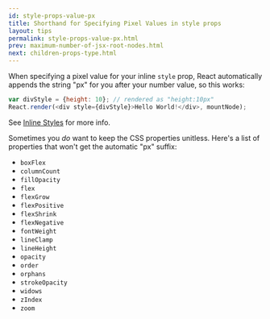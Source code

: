 ```yaml
---
id: style-props-value-px
title: Shorthand for Specifying Pixel Values in style props
layout: tips
permalink: style-props-value-px.html
prev: maximum-number-of-jsx-root-nodes.html
next: children-props-type.html
---
```


When specifying a pixel value for your inline `style` prop, React automatically appends the string "px" for you after your number value, so this works:

```js
var divStyle = {height: 10}; // rendered as "height:10px"
React.render(<div style={divStyle}>Hello World!</div>, mountNode);
```

See [Inline Styles](/react/tips/inline-styles.html) for more info.

Sometimes you _do_ want to keep the CSS properties unitless. Here's a list of properties that won't get the automatic "px" suffix:

- `boxFlex`
- `columnCount`
- `fillOpacity`
- `flex`
- `flexGrow`
- `flexPositive`
- `flexShrink`
- `flexNegative`
- `fontWeight`
- `lineClamp`
- `lineHeight`
- `opacity`
- `order`
- `orphans`
- `strokeOpacity`
- `widows`
- `zIndex`
- `zoom`

